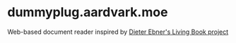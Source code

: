 # dummyplug.aardvark.moe

Web-based document reader inspired by [Dieter Ebner's Living Book project](https://web.archive.org/web/19970719110536/http://kaluza.physik.uni-konstanz.de/2MS/Carter/Carter.html)
